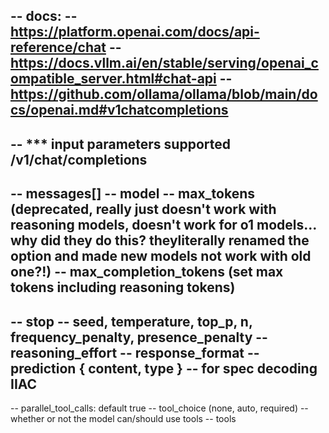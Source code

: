 -- docs:
--   https://platform.openai.com/docs/api-reference/chat
--   https://docs.vllm.ai/en/stable/serving/openai_compatible_server.html#chat-api
--   https://github.com/ollama/ollama/blob/main/docs/openai.md#v1chatcompletions
--
-- *** input parameters supported /v1/chat/completions
--
-- messages[]
-- model
-- max_tokens (deprecated, really just doesn't work with reasoning models, doesn't work for o1 models... why did they do this? theyliterally renamed the option and made new models not work with old one?!)
--    max_completion_tokens (set max tokens including reasoning tokens)
--
-- stop
-- seed, temperature, top_p, n, frequency_penalty, presence_penalty
-- reasoning_effort
-- response_format
-- prediction { content, type } -- for spec decoding IIAC
--
-- parallel_tool_calls: default true
-- tool_choice (none, auto, required) -- whether or not the model can/should use tools
-- tools

